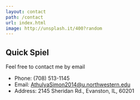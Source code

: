 ```yaml
---
layout: contact
path: /contact
url: index.html
image: http://unsplash.it/400?random
---
```


## Quick Spiel
Feel free to contact me by email

* Phone: (708) 513-1145
* Email: AthulyaSimon2014@u.northwestern.edu
* Address: 2145 Sheridan Rd., Evanston, IL, 60201


